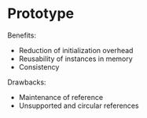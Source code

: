 # Prototype

Benefits:
  * Reduction of initialization overhead
  * Reusability of instances in memory
  * Consistency
  
Drawbacks:
 * Maintenance of reference
 * Unsupported and circular references
